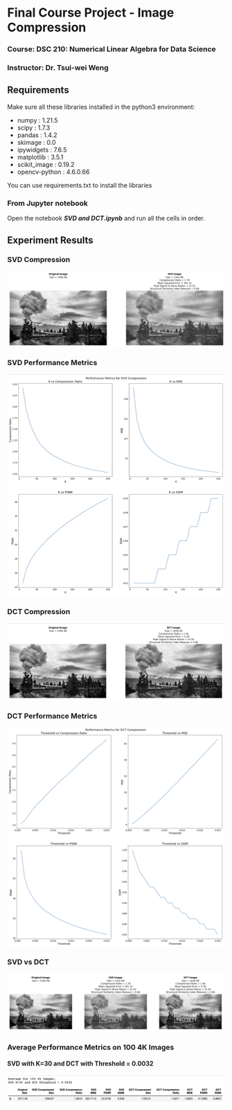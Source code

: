# Final Course Project - Image Compression 
### Course: DSC 210: Numerical Linear Algebra for Data Science
### Instructor: Dr. Tsui-wei Weng

## Requirements
Make sure all these libraries installed in the python3 environment:
- numpy         : 1.21.5
- scipy         : 1.7.3
- pandas        : 1.4.2
- skimage       : 0.0
- ipywidgets    : 7.6.5
- matplotlib    : 3.5.1
- scikit_image  : 0.19.2
- opencv-python : 4.6.0.66

You can use requirements.txt to install the libraries

### From Jupyter notebook
Open the notebook ***SVD and DCT.ipynb*** and run all the cells in order.

## Experiment Results
### SVD Compression
<p>
    <img src="Result%20Images/SVD%20Compression.png"  />
</p>

### SVD Performance Metrics
<p>
    <img src="Result%20Images/SVD%20Metrics.png"  />
</p>

### DCT Compression
<p>
    <img src="Result%20Images/DCT%20Compression.png"  />
</p>

### DCT Performance Metrics
<p>
    <img src="Result%20Images/DCT%20Metrics.png"  />
</p>

### SVD vs DCT
<p>
    <img src="Result%20Images/SVD%20vs%20DCT.png"  />
</p>

### Average Performance Metrics on 100 4K Images
#### SVD with K=30 and DCT with Threshold = 0.0032
<p>
    <img src="Result%20Images/Average%20Metric.png"  />
</p>
